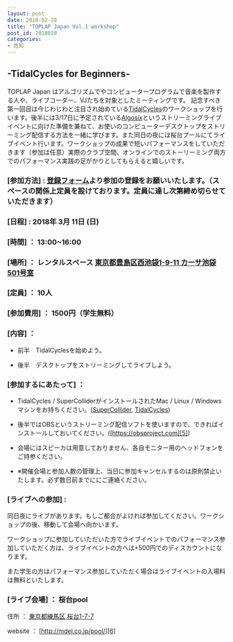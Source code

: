 ```yaml
---
layout: post
date: 2018-02-28
title: "TOPLAP Japan Vol.1 workshop"
post_id: 2018028
categories: 
- 告知
---
```


## -TidalCycles for Beginners-

TOPLAP Japan はアルゴリズムでやコンピュータープログラムで音楽を製作する人や、ライブコーダー、VJたちを対象としたミーティングです。 記念すべき第一回目は今じわじわと注目され始めている[TidalCycles][1]のワークショップを行います。後半には3/17日に予定されている[Algosix][2]というストリーミングライブイベントに向けた準備を兼ねて、お使いのコンピューターデスクトップをストリーミング配信する方法を一緒に学びます。また同日の夜には桜台プールにてライブイベント行います。ワークショップの成果で短いパフォーマンスをしていただきます（参加は任意）実際のクラブ空間、オンラインでのストーリーミング両方でのパフォーマンス実践の足がかりとしてもらえると嬉しいです。

### [参加方法] : [登録フォーム][3]より参加の登録をお願いいたします。（スペースの関係上定員を設けております。定員に達し次第締め切らせていただきます）

###  [日程] : 2018年 3月 11日 (日)

### [時間] ： 13:00~16:00

### [場所] ： レンタルスペース [東京都豊島区西池袋1-9-11 カーサ池袋501号室](https://goo.gl/maps/SVBwybnB6iF2)

### [定員] ： 10人

### [参加費用] ： 1500円（学生無料）

### [内容] ： 
  
  - 前半　TidalCyclesを始めよう。
  
  - 後半　デスクトップをストリーミングしてライブしよう。

### [参加するにあたって] ：
  
  - TidalCycles / SuperColliderがインストールされたMac / Linux / Windowsマシンをお持ちください。([SuperCollider][4], [TidalCycles][1])

  - 後半ではOBSというストリーミング配信ソフトを使いますので、できればインストールしておいてください。([https://obsproject.com][5])

  - 会場にはスピーカは用意しておりません、各自モニター用のヘッドフォンをご持参ください。

  - ※開催会場と参加人数の管理上、当日に参加キャンセルするのは原則禁止いたします。必ず数日前までににご連絡ください。

### [ライブへの参加] :
  
  同日夜にライブがあります。もしご都合がよければ参加してください。ワークショップの後、移動して会場へ向かいます。

  ワークショップに参加していただいた方でライブイベントでのパフォーマンス参加していただく方は、ライブイベントの方へは+500円でのディスカウントになります。

  また学生の方はパフォーマンス参加していただく場合はライブイベントの入場料は無料といたします。

### [ライブ会場] ： 桜台pool
 
  住所 ： [東京都練馬区 桜台1-7-7](https://goo.gl/maps/tGpZSrxkeuy)
 
  website ： [http://mdel.co.jp/pool/][6]



[1]: https://tidalcycles.org/

[2]: https://algorave.com/wearesix/

[3]: https://docs.google.com/forms/d/e/1FAIpQLSdkHu6eettLK9G_P5ZGA-niYHAN44oHvfIRVEYQxucIpMqbzQ/viewform?usp=pp_url&entry.1901448497=%E3%81%82%E3%82%8A&entry.1875078784=%E3%81%82%E3%82%8A&entry.1083301861=Mac

[4]: https://supercollider.github.io/

[5]: https://obsproject.com/

[6]: http://mdel.co.jp/pool/


